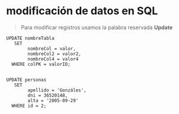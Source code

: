 # modificación de datos en SQL

> Para modificar registros usamos la palabra reservada **Update**


    UPDATE nombreTabla  
       SET  
            nombreCol = valor,  
            nombreCol2 = valor2,  
            nombreCol4 = valor4  
      WHERE colPK = valorID;


    UPDATE personas  
       SET  
            apellido = 'Gonzáles',  
            dni = 36520148,  
            alta = '2005-09-29'  
      WHERE id = 2;

